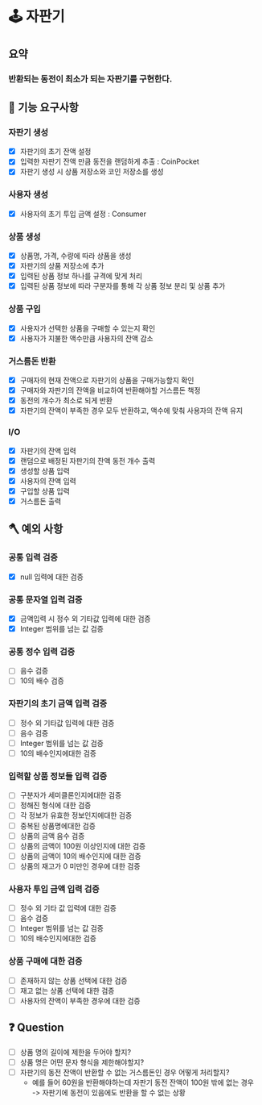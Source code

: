 # 🕹 자판기
## 요약
### 반환되는 동전이 최소가 되는 자판기를 구현한다.

## 🚀 기능 요구사항

### 자판기 생성
- [x] 자판기의 초기 잔액 설정
- [x] 입력한 자판기 잔액 만큼 동전을 랜덤하게 추출 : CoinPocket
- [x] 자판기 생성 시 상품 저장소와 코인 저장소를 생성

### 사용자 생성
- [x] 사용자의 초기 투입 금액 설정 : Consumer

### 상품 생성
- [x] 상품명, 가격, 수량에 따라 상품을 생성
- [x] 자판기의 상품 저장소에 추가
- [x] 입력된 상품 정보 하나를 규격에 맞게 처리
- [x] 입력된 상품 정보에 따라 구분자를 통해 각 상품 정보 분리 및 상품 추가

### 상품 구입
- [x] 사용자가 선택한 상품을 구매할 수 있는지 확인
- [x] 사용자가 지불한 액수만큼 사용자의 잔액 감소

### 거스름돈 반환
- [x] 구매자의 현재 잔액으로 자판기의 상품을 구매가능할지 확인
- [x] 구매자와 자판기의 잔액을 비교하여 반환해야할 거스름돈 책정
- [x] 동전의 개수가 최소로 되게 반환
- [x] 자판기의 잔액이 부족한 경우 모두 반환하고, 액수에 맞춰 사용자의 잔액 유지

### I/O
- [x] 자판기의 잔액 입력
- [x] 랜덤으로 배정된 자판기의 잔액 동전 개수 출력
- [x] 생성할 상품 입력
- [x] 사용자의 잔액 입력
- [x] 구입할 상품 입력
- [x] 거스름돈 출력

## 🪓 예외 사항

### 공통 입력 검증
- [x] null 입력에 대한 검증

### 공통 문자열 입력 검증
- [x] 금액입력 시 정수 외 기타값 입력에 대한 검증
- [x] Integer 범위를 넘는 값 검증
 
### 공통 정수 입력 검증
- [ ] 음수 검증
- [ ] 10의 배수 검증

### 자판기의 초기 금액 입력 검증
- [ ] 정수 외 기타값 입력에 대한 검증
- [ ] 음수 검증
- [ ] Integer 범위를 넘는 값 검증
- [ ] 10의 배수인지에대한 검증

### 입력할 상품 정보들 입력 검증
- [ ] 구분자가 세미클론인지에대한 검증
- [ ] 정해진 형식에 대한 검증
- [ ] 각 정보가 유효한 정보인지에대한 검증
- [ ] 중복된 상품명에대한 검증
- [ ] 상품의 금액 음수 검증
- [ ] 상품의 금액이 100원 이상인지에 대한 검증
- [ ] 상품의 금액이 10의 배수인지에 대한 검증
- [ ] 상품의 재고가 0 미만인 경우에 대한 검증

### 사용자 투입 금액 입력 검증
- [ ] 정수 외 기타 값 입력에 대한 검증
- [ ] 음수 검증
- [ ] Integer 범위를 넘는 값 검증
- [ ] 10의 배수인지에대한 검증

### 상품 구매에 대한 검증
- [ ] 존재하지 않는 상품 선택에 대한 검증
- [ ] 재고 없는 상품 선택에 대한 검증
- [ ] 사용자의 잔액이 부족한 경우에 대한 검증

## ❓ Question
- [ ] 상품 명의 길이에 제한을 두어야 할지?
- [ ] 상품 명은 어떤 문자 형식을 제한해야할지?
- [ ] 자판기의 동전 잔액이 반환할 수 없는 거스름돈인 경우 어떻게 처리할지?
  - 예를 들어 60원을 반환해야하는데 자판기 동전 잔액이 100원 밖에 없는 경우   
  -> 자판기에 동전이 있음에도 반환을 할 수 없는 상황